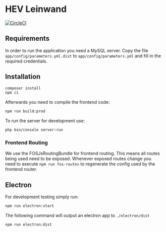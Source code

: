 # HEV Leinwand

[![CircleCI](https://circleci.com/gh/norman27/hev-leinwand-herner-ev-com.svg?style=svg)](https://circleci.com/gh/norman27/hev-leinwand-herner-ev-com)

## Requirements
In order to run the application you need a MySQL server. Copy the file `app/config/parameters.yml.dist`
to `app/config/parameters.yml` and fill in the required credentials.  

## Installation
```bash
composer install
npm ci
```
Afterwards you need to compile the frontend code:
```bash
npm run build:prod
```
To run the server for development use:
```bash
php bin/console server:run
```

### Frontend Routing
We use the FOSJsRoutingBundle for frontend routing. This means all routes being used need to be exposed.
Whenever exposed routes change you need to execute `npm run fos-routes` to regenerate the config
used by the frontend router.

## Electron
For development testing simply run:
```bash
npm run electron:start
```
The following command will output an electron app to `./electron/dist`
```bash
npm run electron:dist
```
